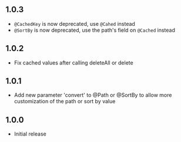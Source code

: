 ## 1.0.3

* `@CachedKey` is now deprecated, use `@Cahed` instead
* `@SortBy` is now deprecated, use the path's field on `@Cached` instead

## 1.0.2

* Fix cached values after calling deleteAll or delete

## 1.0.1

* Add new parameter 'convert' to @Path or @SortBy to allow more customization of the path or sort by value

## 1.0.0

* Initial release 
